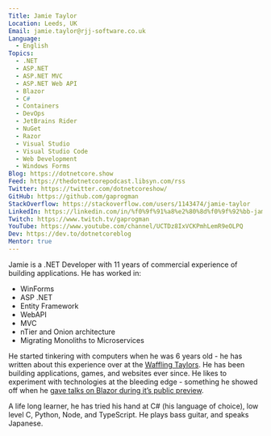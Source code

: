 ```yaml
---
Title: Jamie Taylor
Location: Leeds, UK
Email: jamie.taylor@rjj-software.co.uk
Language:
  - English
Topics:
  - .NET
  - ASP.NET
  - ASP.NET MVC
  - ASP.NET Web API
  - Blazor
  - C#
  - Containers
  - DevOps
  - JetBrains Rider
  - NuGet
  - Razor
  - Visual Studio
  - Visual Studio Code
  - Web Development
  - Windows Forms
Blog: https://dotnetcore.show
Feed: https://thedotnetcorepodcast.libsyn.com/rss
Twitter: https://twitter.com/dotnetcoreshow/
GitHub: https://github.com/gaprogman
StackOverflow: https://stackoverflow.com/users/1143474/jamie-taylor
LinkedIn: https://linkedin.com/in/%f0%9f%91%a8%e2%80%8d%f0%9f%92%bb-jamie-taylor-57602959
Twitch: https://www.twitch.tv/gaprogman
YouTube: https://www.youtube.com/channel/UCTDz8IxVCKPmhLemR9eOLPQ
Dev: https://dev.to/dotnetcoreblog
Mentor: true
---
```

Jamie is a .NET Developer with 11 years of commercial experience of building applications. He has worked in:

- WinForms
- ASP .NET
- Entity Framework
- WebAPI
- MVC
- nTier and Onion architecture
- Migrating Monoliths to Microservices

He started tinkering with computers when he was 6 years old - he has written about this experience over at the [Waffling Taylors](https://wafflingtaylors.rocks/2017/03/03/our-first-computer-amstrad-cpc-464/). He has been building applications, games, and websites ever since. He likes to experiment with technologies at the bleeding edge - something he showed off when he [gave talks on Blazor during it’s public preview](https://dotnetcore.show/episode-25-blazor-you-want-to-run-net-where/).

A life long learner, he has tried his hand at C# (his language of choice), low level C, Python, Node, and TypeScript. He plays bass guitar, and speaks Japanese.

